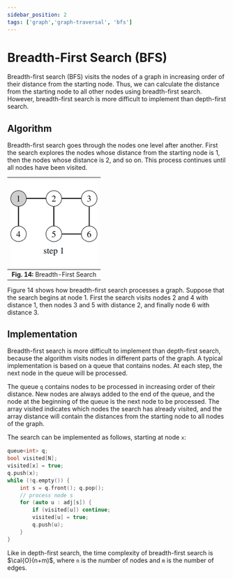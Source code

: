 ```yaml
---
sidebar_position: 2
tags: ['graph','graph-traversal', 'bfs']
---
```


# Breadth-First Search (BFS)

Breadth-first search (BFS) visits the nodes of a graph in increasing order of their distance from the starting node. Thus, we can calculate the distance from the starting node to all other nodes using breadth-first search. However, breadth-first search is more difficult to implement than depth-first search.

## Algorithm

Breadth-first search goes through the nodes one level after another. First the search explores the nodes whose distance from the starting node is 1, then the nodes whose distance is 2, and so on. This process continues until all nodes have been visited.

| ![Breadth-First Search](/img/tutorial/graph_algorithms/14.gif) |
|:--:|
| **Fig. 14:** Breadth-First Search |

Figure 14 shows how breadth-first search processes a graph. Suppose that the search begins at node 1. First the search visits nodes 2 and 4 with distance 1, then nodes 3 and 5 with distance 2, and finally node 6 with distance 3.

## Implementation

Breadth-first search is more difficult to implement than depth-first search, because the algorithm visits nodes in different parts of the graph. A typical implementation is based on a queue that contains nodes. At each step, the next node in the queue will be processed.

The queue `q` contains nodes to be processed in increasing order of their distance. New nodes are always added to the end of the queue, and the node at the beginning of the queue is the next node to be processed. The array visited indicates which nodes the search has already visited, and the array distance will contain the distances from the starting node to all nodes of the graph.

The search can be implemented as follows, starting at node `x`:

```cpp
queue<int> q;
bool visited[N];
visited[x] = true;
q.push(x);
while (!q.empty()) {
	int s = q.front(); q.pop();
	// process node s
	for (auto u : adj[s]) {
		if (visited[u]) continue;
		visited[u] = true;
		q.push(u);
	}
}
```

Like in depth-first search, the time complexity of breadth-first search is $\cal{O}(n+m)$, where `n` is the number of nodes and `m` is the number of edges.